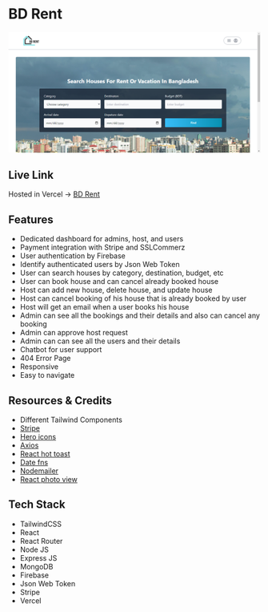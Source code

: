# BD Rent

<img src="./src/assets/BDRentHome.png" alt="Home">

## Live Link

Hosted in Vercel -> [BD Rent](https://bdrent.vercel.app/)

## Features

- Dedicated dashboard for admins, host, and users
- Payment integration with Stripe and SSLCommerz
- User authentication by Firebase
- Identify authenticated users by Json Web Token
- User can search houses by category, destination, budget, etc
- User can book house and can cancel already booked house
- Host can add new house, delete house, and update house
- Host can cancel booking of his house that is already booked by user
- Host will get an email when a user books his house
- Admin can see all the bookings and their details and also can cancel any booking
- Admin can approve host request
- Admin can can see all the users and their details
- Chatbot for user support
- 404 Error Page
- Responsive
- Easy to navigate

## Resources & Credits

- Different Tailwind Components
- [Stripe](https://stripe.com/)
- [Hero icons](https://heroicons.com/)
- [Axios](https://axios-http.com/)
- [React hot toast](https://react-hot-toast.com/)
- [Date fns](https://www.npmjs.com/package/date-fns)
- [Nodemailer](https://nodemailer.com/)
- [React photo view](https://www.npmjs.com/package/react-photo-view)

## Tech Stack

- TailwindCSS
- React
- React Router
- Node JS
- Express JS
- MongoDB
- Firebase
- Json Web Token
- Stripe
- Vercel
